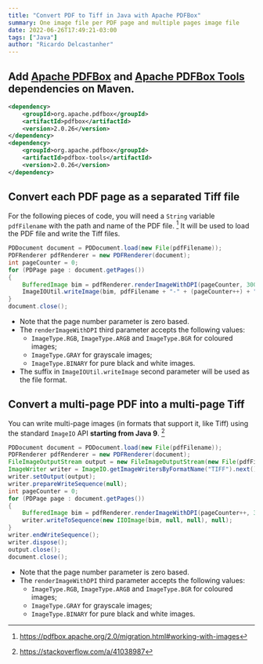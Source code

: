 ```yaml
---
title: "Convert PDF to Tiff in Java with Apache PDFBox"
summary: One image file per PDF page and multiple pages image file
date: 2022-06-26T17:49:21-03:00
tags: ["Java"]
author: "Ricardo Delcastanher"
---
```


## Add [Apache PDFBox](https://mvnrepository.com/artifact/org.apache.pdfbox/pdfbox) and [Apache PDFBox Tools](https://mvnrepository.com/artifact/org.apache.pdfbox/pdfbox-tools) dependencies on Maven.

```XML
<dependency>
    <groupId>org.apache.pdfbox</groupId>
    <artifactId>pdfbox</artifactId>
    <version>2.0.26</version>
</dependency>
<dependency>
    <groupId>org.apache.pdfbox</groupId>
    <artifactId>pdfbox-tools</artifactId>
    <version>2.0.26</version>
</dependency>
```

## Convert each PDF page as a separated Tiff file

For the following pieces of code, you will need a `String` variable `pdfFilename` with the path and name of the PDF file. [^1] It will be used to load the PDF file and write the Tiff files.

[^1]: https://pdfbox.apache.org/2.0/migration.html#working-with-images

```Java
PDDocument document = PDDocument.load(new File(pdfFilename));
PDFRenderer pdfRenderer = new PDFRenderer(document);
int pageCounter = 0;
for (PDPage page : document.getPages())
{
    BufferedImage bim = pdfRenderer.renderImageWithDPI(pageCounter, 300, ImageType.RGB);
    ImageIOUtil.writeImage(bim, pdfFilename + "-" + (pageCounter++) + ".tiff", 300);
}
document.close();
```

-   Note that the page number parameter is zero based.
-   The `renderImageWithDPI` third parameter accepts the following values:
    -   `ImageType.RGB`, `ImageType.ARGB` and `ImageType.BGR` for coloured images;
    -   `ImageType.GRAY` for grayscale images;
    -   `ImageType.BINARY` for pure black and white images.
-   The suffix in `ImageIOUtil.writeImage` second parameter will be used as the file format.

## Convert a multi-page PDF into a multi-page Tiff

You can write multi-page images (in formats that support it, like Tiff) using the standard `ImageIO` API **starting from Java 9**. [^2]

[^2]: https://stackoverflow.com/a/41038987

```Java
PDDocument document = PDDocument.load(new File(pdfFilename));
PDFRenderer pdfRenderer = new PDFRenderer(document);
FileImageOutputStream output = new FileImageOutputStream(new File(pdfFilename + ".tiff"));
ImageWriter writer = ImageIO.getImageWritersByFormatName("TIFF").next();
writer.setOutput(output);
writer.prepareWriteSequence(null);
int pageCounter = 0;
for (PDPage page : document.getPages())
{
    BufferedImage bim = pdfRenderer.renderImageWithDPI(pageCounter++, 300, ImageType.RGB);
    writer.writeToSequence(new IIOImage(bim, null, null), null);
}
writer.endWriteSequence();
writer.dispose();
output.close();
document.close();
```

-   Note that the page number parameter is zero based.
-   The `renderImageWithDPI` third parameter accepts the following values:
    -   `ImageType.RGB`, `ImageType.ARGB` and `ImageType.BGR` for coloured images;
    -   `ImageType.GRAY` for grayscale images;
    -   `ImageType.BINARY` for pure black and white images.